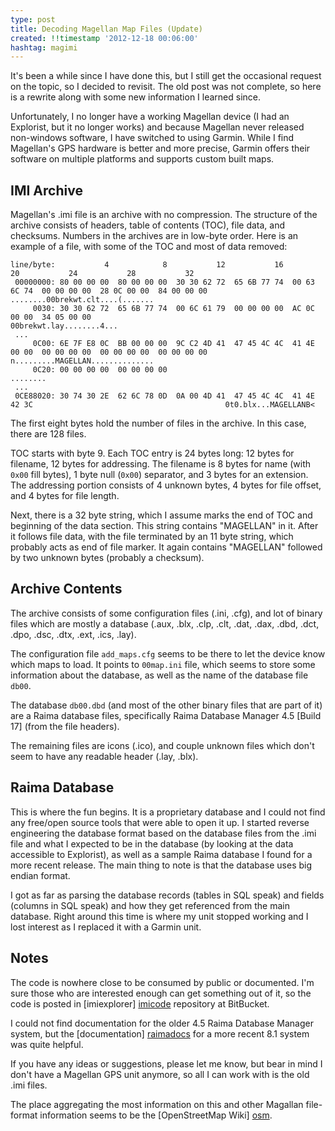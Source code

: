 ```yaml
---
type: post
title: Decoding Magellan Map Files (Update)
created: !!timestamp '2012-12-18 00:06:00'
hashtag: magimi
---
```

It's been a while since I have done this, but I still get the occasional request on the topic, so I decided to revisit. The old post was not complete, so here is a rewrite along with some new information I learned since. 

Unfortunately, I no longer have a working Magellan device (I had an Explorist, but it no longer works) and because Magellan never released non-windows software, I have switched to using Garmin. While I find Magellan's GPS hardware is better and more precise, Garmin offers their software on multiple platforms and supports custom built maps.

## IMI Archive

Magellan's .imi file is an archive with no compression. The structure of the archive consists of headers, table of contents (TOC), file data, and checksums. Numbers in the archives are in low-byte order. Here is an example of a file, with some of the TOC and most of data removed:

    line/byte:           4            8           12           16           20           24           28           32
     00000000: 80 00 00 00  80 00 00 00  30 30 62 72  65 6B 77 74  00 63 6C 74  00 00 00 00  28 0C 00 00  84 00 00 00    ........00brekwt.clt....(.......
         0030: 30 30 62 72  65 6B 77 74  00 6C 61 79  00 00 00 00  AC 0C 00 00  34 05 00 00                              00brekwt.lay........4...
     ...
         0C00: 6E 7F E8 0C  BB 00 00 00  9C C2 4D 41  47 45 4C 4C  41 4E 00 00  00 00 00 00  00 00 00 00  00 00 00 00    n.........MAGELLAN..............
         0C20: 00 00 00 00  00 00 00 00                                                                                  ........
     ...
     0CE88020: 30 74 30 2E  62 6C 78 0D  0A 00 4D 41  47 45 4C 4C  41 4E 42 3C                                           0t0.blx...MAGELLANB<

The first eight bytes hold the number of files in the archive. In this case, there are 128 files.

TOC starts with byte 9. Each TOC entry is 24 bytes long: 12 bytes for filename, 12 bytes for addressing. The filename is 8 bytes for name (with `0x00` fill bytes), 1 byte null (`0x00`) separator, and 3 bytes for an extension. The addressing portion consists of 4 unknown bytes, 4 bytes for file offset, and 4 bytes for file length.

Next, there is a 32 byte string, which I assume marks the end of TOC and beginning of the data section. This string contains "MAGELLAN" in it. After it follows file data, with the file terminated by an 11 byte string, which probably acts as end of file marker. It again contains "MAGELLAN" followed by two unknown bytes (probably a checksum).

## Archive Contents

The archive consists of some configuration files (.ini, .cfg), and lot of binary files which are mostly a database (.aux, .blx, .clp, .clt, .dat, .dax, .dbd, .dct, .dpo, .dsc, .dtx, .ext, .ics, .lay).

The configuration file `add_maps.cfg` seems to be there to let the device know which maps to load. It points to `00map.ini` file, which seems to store some information about the database, as well as the name of the database file `db00`.

The database `db00.dbd` (and most of the other binary files that are part of it) are a Raima database files, specifically Raima Database Manager 4.5 \[Build 17\] (from the file headers).

The remaining files are icons (.ico), and couple unknown files which don't seem to have any readable header (.lay, .blx).

## Raima Database

This is where the fun begins. It is a proprietary database and I could not find any free/open source tools that were able to open it up. I started reverse engineering the database format based on the database files from the .imi file and what I expected to be in the database (by looking at the data accessible to Explorist), as well as a sample Raima database I found for a more recent release. The main thing to note is that the database uses big endian format.

I got as far as parsing the database records (tables in SQL speak) and fields (columns in SQL speak) and how they get referenced from the main database. Right around this time is where my unit stopped working and I lost interest as I replaced it with a Garmin unit.

## Notes

The code is nowhere close to be consumed by public or documented. I'm sure those who are interested enough can get something out of it, so the code is posted in [imiexplorer] [imicode] repository at BitBucket.

I could not find documentation for the older 4.5 Raima Database Manager system, but the [documentation] [raimadocs] for a more recent 8.1 system was quite helpful.

If you have any ideas or suggestions, please let me know, but bear in mind I don't have a Magellan GPS unit anymore, so all I can work with is the old .imi files.

The place aggregating the most information on this and other Magallan file-format information seems to be the [OpenStreetMap Wiki] [osm].

[imicode]: https://bitbucket.org/mayo/imiexplorer/src
[raimadocs]: http://docs.raima.com/rdme/8_1/
[osm]: http://wiki.openstreetmap.org/wiki/OSM_Map_On_Magellan/Format
